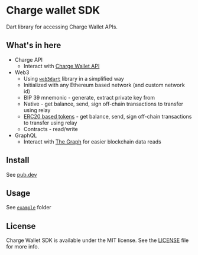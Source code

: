 # Charge wallet SDK

Dart library for accessing Charge Wallet APIs.

## What's in here

* Charge API
  * Interact with [Charge Wallet API](https://docs.chargeweb3.com/docs/overview-2)
* Web3
  * Using [`web3dart`](https://pub.dev/packages/web3dart) library in a simplified way
  * Initialized with any Ethereum based network (and custom network id)
  * BIP 39 mnemonic - generate, extract private key from
  * Native - get balance, send, sign off-chain transactions to transfer using relay
  * [ERC20 based tokens](https://eips.ethereum.org/EIPS/eip-20) - get balance, send, sign off-chain transactions to transfer using relay
  * Contracts - read/write
* GraphQL
  * Interact with [The Graph](https://thegraph.com/) for easier blockchain data reads

## Install

See [pub.dev](https://pub.dev/packages/charge_wallet_sdk#-installing-tab-)

## Usage

See [`example`](https://github.com/fuseio/charge_wallet_sdk/tree/master/example) folder

## License

Charge Wallet SDK is available under the MIT license. See the [LICENSE](LICENSE) file for more info.
